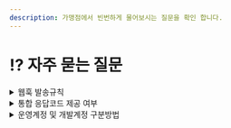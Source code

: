 ```yaml
---
description: 가맹점에서 빈번하게 물어보시는 질문을 확인 합니다.
---
```


# ⁉ 자주 묻는 질문

<details>

<summary>웹훅 발송규칙</summary>

* 기본적으로 1회 발송 됩니다.
* 재발송 설정을 희망하는 경우 1분 단위로 최대 5회까지 발송이 가능하며 가맹점 응답(**HTTP STATUS**)이 **200**응답을 주시는 경우 발송은 중단됩니다.
* 관리자 콘솔에서 웹훅 재 전송이 가능합니다. (결제승인내역 -> 웹훅로그 -> 재전송)
* 웹훅주소를 변경한 경우 과거거래 재 발송시 기존 웹훅 URL로 전송됩니다.

</details>

<details>

<summary>통합 응답코드 제공 여부</summary>

결제응답으로 내려가는 오류코드 및 메세지는 원천사(PG사)가 내려주는 응답코드와 메세지를 그대로 내려드리고 있습니다. 당사와 연동되어 있는 PG사에 따라 응답코드와 메세지가 모두 상이하여 통합적으로 정리되어 있는 오류코드표는 존재하지 않습니다.

</details>

<details>

<summary>운영계정 및 개발계정 구분방법</summary>

### **하나의 계정으로 실모드 & 테스트모드 운영**

기존 설정되어있던 항목에 'PG사 추가' 하여 테스트용 상점정보를 입력

* 장점: 동일한 가맹점 식별코드 / API key, secret 으로 테스트가 가능
* 단점: 상용계정과 함께 운영하기 때문에 PG설정/저장에 주의필요

**\[체크사항]**

동일 PG의 경우 상점 아이디별로 결제요청을 하려면 pg 파라메터에 <mark style="color:red;">**PG사명.상점아이디**</mark> 로 지정하여 요청해야 합니다.

### **테스트용도로 새로운 계정 생성하여 분리**

아임포트 관리자페이지([https://admin.iamport.kr/](https://admin.iamport.kr/)) 회원가입 하시어 개발용도의 계정을 생성하시는 방법입니다.

* 장점 : 상용과 개발용을 분리함으로써 안정적인 테스트 가능
* 단점 : 가맹점 식별코드 / API key, secret 정보가 달라지다보니 소스코드 분기가 필요&#x20;

</details>
